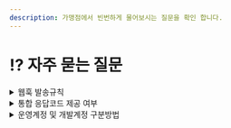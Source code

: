 ```yaml
---
description: 가맹점에서 빈번하게 물어보시는 질문을 확인 합니다.
---
```


# ⁉ 자주 묻는 질문

<details>

<summary>웹훅 발송규칙</summary>

* 기본적으로 1회 발송 됩니다.
* 재발송 설정을 희망하는 경우 1분 단위로 최대 5회까지 발송이 가능하며 가맹점 응답(**HTTP STATUS**)이 **200**응답을 주시는 경우 발송은 중단됩니다.
* 관리자 콘솔에서 웹훅 재 전송이 가능합니다. (결제승인내역 -> 웹훅로그 -> 재전송)
* 웹훅주소를 변경한 경우 과거거래 재 발송시 기존 웹훅 URL로 전송됩니다.

</details>

<details>

<summary>통합 응답코드 제공 여부</summary>

결제응답으로 내려가는 오류코드 및 메세지는 원천사(PG사)가 내려주는 응답코드와 메세지를 그대로 내려드리고 있습니다. 당사와 연동되어 있는 PG사에 따라 응답코드와 메세지가 모두 상이하여 통합적으로 정리되어 있는 오류코드표는 존재하지 않습니다.

</details>

<details>

<summary>운영계정 및 개발계정 구분방법</summary>

### **하나의 계정으로 실모드 & 테스트모드 운영**

기존 설정되어있던 항목에 'PG사 추가' 하여 테스트용 상점정보를 입력

* 장점: 동일한 가맹점 식별코드 / API key, secret 으로 테스트가 가능
* 단점: 상용계정과 함께 운영하기 때문에 PG설정/저장에 주의필요

**\[체크사항]**

동일 PG의 경우 상점 아이디별로 결제요청을 하려면 pg 파라메터에 <mark style="color:red;">**PG사명.상점아이디**</mark> 로 지정하여 요청해야 합니다.

### **테스트용도로 새로운 계정 생성하여 분리**

아임포트 관리자페이지([https://admin.iamport.kr/](https://admin.iamport.kr/)) 회원가입 하시어 개발용도의 계정을 생성하시는 방법입니다.

* 장점 : 상용과 개발용을 분리함으로써 안정적인 테스트 가능
* 단점 : 가맹점 식별코드 / API key, secret 정보가 달라지다보니 소스코드 분기가 필요&#x20;

</details>
